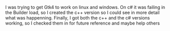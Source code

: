 I was trying to get Gtk4 to work on linux and windows.  On c# it was failing in the Builder load, so I created the c++ version so I could see in more detail what was happenning.
Finally, I got both the c++ and the c# versions working, so I checked them in for future reference and maybe help others
